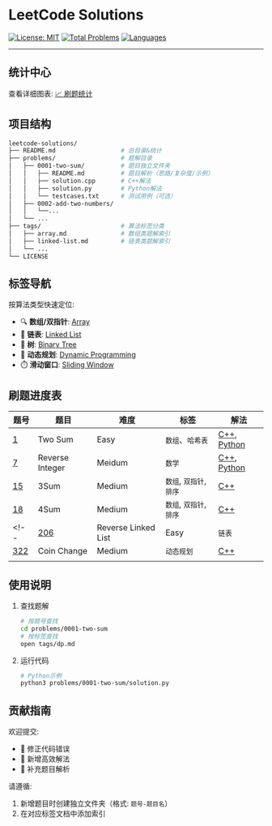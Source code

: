 # LeetCode Solutions

[![License: MIT](https://img.shields.io/badge/License-MIT-green.svg)](https://opensource.org/licenses/MIT?) [![Total Problems](https://img.shields.io/badge/Total%20Solved-22-orange)](https://github.com/imReese/leetcode-solutions/tree/main/problems/) [![Languages](https://img.shields.io/badge/Languages-C++%20%7C%20Python-blue)](https://en.wikipedia.org/wiki/C%2B%2B)

---

## 统计中心

查看详细图表: [📈 刷题统计](./utils/statistics.md)

## 项目结构

```bash
leetcode-solutions/
├── README.md                  # 总目录&统计
├── problems/                  # 题解目录
│   ├── 0001-two-sum/          # 题目独立文件夹
│   │   ├── README.md          # 题目解析（思路/复杂度/示例）
│   │   ├── solution.cpp       # C++解法
│   │   ├── solution.py        # Python解法
│   │   └── testcases.txt      # 测试用例（可选）
│   ├── 0002-add-two-numbers/
│   │   └──...
│   └── ...   
├── tags/                      # 算法标签分类
│   ├── array.md               # 数组类题解索引
│   ├── linked-list.md         # 链表类题解索引
│   └── ...
└── LICENSE
```

## 标签导航

按算法类型快速定位:

- 🔍 **数组/双指针**: [Array](./tags/array.md)
- 🔗 **链表**: [Linked List](./tags/linked-list.md)
- 🌲 **树**: [Binary Tree](./tags/binary-tree.md)
- 🧮 **动态规划**: [Dynamic Programming](./tags/dp.md)
- ⏱️ **滑动窗口**: [Sliding Window](./tags/sliding-window.md)

## 刷题进度表

| 题号 | 题目 | 难度 | 标签 | 解法 |
| ----- | ----- | ----- | ----- | ----- |
| [1](https://leetcode.cn/problems/two-sum/) | Two Sum | Easy | `数组`、`哈希表` | [C++](https://github.com/imReese/leetcode-solutions/blob/main/problems/0001-two-sum/solution.cpp), [Python](https://github.com/imReese/leetcode-solutions/blob/main/problems/0001-two-sum/solution.py) |
| [7](https://leetcode.cn/problems/reverse-integer/) | Reverse Integer | Meidum | `数学` | [C++](https://github.com/imReese/leetcode-solutions/blob/main/problems/0007-reverse-integer/solution.cpp), [Python](https://github.com/imReese/leetcode-solutions/blob/main/problems/0007-reverse-integer/solution.py) |
| [15](https://leetcode.cn/problems/3sum/) | 3Sum | Medium | `数组`, `双指针`, `排序` | [C++](https://github.com/imReese/leetcode-solutions/blob/main/problems/0015-3Sum/solution.cpp) |
| [18](https://leetcode-cn.com/problems/4sum/) | 4Sum | Medium | `数组`, `双指针`, `排序` | [C++](https://github.com/imReese/leetcode-solutions/blob/main/problems/0018-4Sum/solution.cpp) |
<!-- | [206](https://leetcode.cn/problems/reverse-linked-list/) | Reverse Linked List | Easy | `链表` | [C++](https://github.com/imReese/leetcode-solutions/blob/main/problems/0206-Reverse-Linked-List/solution.cpp) |
| [322](https://leetcode.cn/problems/coin-change/) | Coin Change | Medium | `动态规划` | [C++](https://github.com/imReese/leetcode-solutions/blob/main/problems/0322-Coin-Change/solution.cpp) |
|     |     |     |     |     | -->

## 使用说明

1. 查找题解

    ```bash
    # 按题号查找
    cd problems/0001-two-sum
    # 按标签查找
    open tags/dp.md
    ```

2. 运行代码

    ```bash
    # Python示例
    python3 problems/0001-two-sum/solution.py
    ```

## 贡献指南

欢迎提交:

- 🐛 修正代码错误
- 🚀 新增高效解法
- 📝 补充题目解析

请遵循:

1. 新增题目时创建独立文件夹（格式: `题号-题目名`）
2. 在对应标签文档中添加索引
